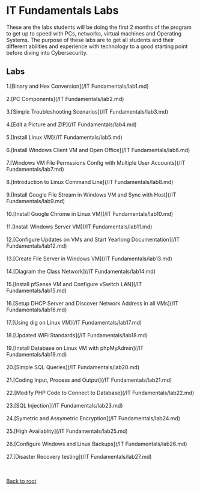 <h1>IT Fundamentals Labs</h1>

These are the labs students will be doing the first 2 months of the program to get up to speed with PCs, networks, virtual machines and Operating Systems.  The purpose of these labs are to get all students and their different abilities and experience with technology to a good starting point before diving into Cybersecurity.

<h2>Labs</h2>
1.[Binary and Hex Conversion](/IT Fundamentals/lab1.md)<br><br>
2.[PC Components](/IT Fundamentals/lab2.md)<br><br>
3.[Simple Troubleshooting Scenarios](/IT Fundamentals/lab3.md)<br><br>
4.[Edit a Picture and ZIP](/IT Fundamentals/lab4.md)<br><br>
5.[Install Linux VM](/IT Fundamentals/lab5.md)<br><br>
6.[Install Windows Client VM and Open Office](/IT Fundamentals/lab6.md)<br><br>
7.[Windows VM File Permssions Config with Multiple User Accounts](/IT Fundamentals/lab7.md)<br><br>
8.[Introduction to Linux Command Line](/IT Fundamentals/lab8.md)<br><br>
9.[Install Google File Stream in Windows VM and Sync with Host](/IT Fundamentals/lab9.md)<br><br>
10.[Install Google Chrome in Linux VM](/IT Fundamentals/lab10.md)<br><br>
11.[Install Windows Server VM](/IT Fundamentals/lab11.md)<br><br>
12.[Configure Updates on VMs and Start Yearlong Documentation](/IT Fundamentals/lab12.md)<br><br>
13.[Create File Server in Windows VM](/IT Fundamentals/lab13.md)<br><br>
14.[Diagram the Class Network](/IT Fundamentals/lab14.md)<br><br>
15.[Install pfSense VM and Configure vSwitch LAN](/IT Fundamentals/lab15.md)<br><br>
16.[Setup DHCP Server and Discover Network Address in all VMs](/IT Fundamentals/lab16.md)<br><br>
17.[Using dig on Linux VM](/IT Fundamentals/lab17.md)<br><br>
18.[Updated WiFi Standards](/IT Fundamentals/lab18.md)<br><br>
19.[Install Database on Linux VM with phpMyAdmin](/IT Fundamentals/lab19.md)<br><br>
20.[Simple SQL Queries](/IT Fundamentals/lab20.md)<br><br>
21.[Coding Input, Process and Output](/IT Fundamentals/lab21.md)<br><br>
22.[Modify PHP Code to Connect to Database](/IT Fundamentals/lab22.md)<br><br>
23.[SQL Injection](/IT Fundamentals/lab23.md)<br><br>
24.[Symetric and Assymetric Encryption](/IT Fundamentals/lab24.md)<br><br>
25.[High Availablity](/IT Fundamentals/lab25.md)<br><br>
26.[Configure Windows and Linux Backups](/IT Fundamentals/lab26.md)<br><br>
27.[Disaster Recovery testing](/IT Fundamentals/lab27.md)<br><br>
<br>

[Back to root](/PATHS-SOC/)
